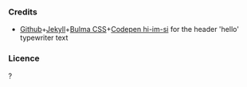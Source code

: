 ### Credits
- [Github](https://github.com)+[Jekyll](https://jekyllrb.com)+[Bulma CSS](bulma.io/)+[Codepen hi-im-si](http://codepen.io/hi-im-si/pen/DHoup) for the header 'hello' typewriter text

### Licence
?